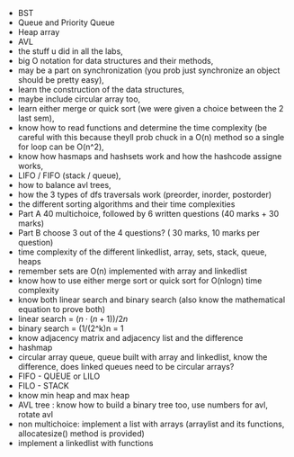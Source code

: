 - BST
- Queue and Priority Queue
- Heap array
- AVL
- the stuff u did in all the labs, 
- big O notation for data structures and their methods, 
- may be a part on synchronization (you prob just synchronize an object should be pretty easy), 
- learn the construction of the data structures, 
- maybe include circular array too, 
- learn either merge or quick sort (we were given a choice between the 2 last sem),
- know how to read functions and determine the time complexity (be careful with this because theyll prob chuck in a O(n) method so a single for loop can be O(n^2),
- know how hasmaps and hashsets work and how the hashcode assigne works, 
- LIFO / FIFO (stack / queue),
- how to balance avl trees,
- how the 3 types of dfs traversals work (preorder, inorder, postorder) 
- the different sorting algorithms and their time complexities
- Part A 40 multichoice, followed by 6 written questions (40 marks + 30 marks)
- Part B choose 3 out of the 4 questions? ( 30 marks, 10 marks per question)
- time complexity of the different linkedlist, array, sets, stack, queue, heaps
- remember sets are O(n) implemented with array and linkedlist
- know how to use either merge sort or quick sort for O(nlogn) time complexity
- know both linear search and binary search (also know the mathematical equation to prove both)
- linear search = $(n⋅(n+1)​)/2n$
- binary search = (1/(2^k)n = 1
- know adjacency matrix and adjacency list and the difference
- hashmap
- circular array queue, queue built with array and linkedlist, know the difference, does linked queues need to be circular arrays?
- FIFO - QUEUE or LILO
- FILO - STACK
- know min heap and max heap
- AVL tree : know how to build a binary tree too, use numbers for avl, rotate avl
- non multichoice: implement a list with arrays (arraylist and its functions, allocatesize() method is provided)
- implement a linkedlist with functions
